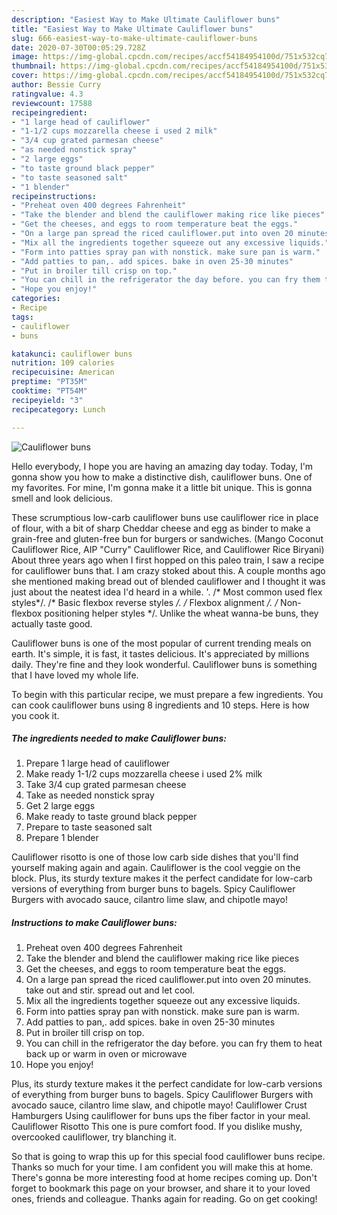 ```yaml
---
description: "Easiest Way to Make Ultimate Cauliflower buns"
title: "Easiest Way to Make Ultimate Cauliflower buns"
slug: 666-easiest-way-to-make-ultimate-cauliflower-buns
date: 2020-07-30T00:05:29.728Z
image: https://img-global.cpcdn.com/recipes/accf54184954100d/751x532cq70/cauliflower-buns-recipe-main-photo.jpg
thumbnail: https://img-global.cpcdn.com/recipes/accf54184954100d/751x532cq70/cauliflower-buns-recipe-main-photo.jpg
cover: https://img-global.cpcdn.com/recipes/accf54184954100d/751x532cq70/cauliflower-buns-recipe-main-photo.jpg
author: Bessie Curry
ratingvalue: 4.3
reviewcount: 17588
recipeingredient:
- "1 large head of cauliflower"
- "1-1/2 cups mozzarella cheese i used 2 milk"
- "3/4 cup grated parmesan cheese"
- "as needed nonstick spray"
- "2 large eggs"
- "to taste ground black pepper"
- "to taste seasoned salt"
- "1 blender"
recipeinstructions:
- "Preheat oven 400 degrees Fahrenheit"
- "Take the blender and blend the cauliflower making rice like pieces"
- "Get the cheeses, and eggs to room temperature beat the eggs."
- "On a large pan spread the riced cauliflower.put into oven 20 minutes. take out and stir. spread out and let cool."
- "Mix all the ingredients together squeeze out any excessive liquids."
- "Form into patties spray pan with nonstick. make sure pan is warm."
- "Add patties to pan,. add spices. bake in oven 25-30 minutes"
- "Put in broiler till crisp on top."
- "You can chill in the refrigerator the day before. you can fry them to heat back up or warm in oven or microwave"
- "Hope you enjoy!"
categories:
- Recipe
tags:
- cauliflower
- buns

katakunci: cauliflower buns 
nutrition: 109 calories
recipecuisine: American
preptime: "PT35M"
cooktime: "PT54M"
recipeyield: "3"
recipecategory: Lunch

---
```



![Cauliflower buns](https://img-global.cpcdn.com/recipes/accf54184954100d/751x532cq70/cauliflower-buns-recipe-main-photo.jpg)

Hello everybody, I hope you are having an amazing day today. Today, I'm gonna show you how to make a distinctive dish, cauliflower buns. One of my favorites. For mine, I'm gonna make it a little bit unique. This is gonna smell and look delicious.

These scrumptious low-carb cauliflower buns use cauliflower rice in place of flour, with a bit of sharp Cheddar cheese and egg as binder to make a grain-free and gluten-free bun for burgers or sandwiches. (Mango Coconut Cauliflower Rice, AIP &#34;Curry&#34; Cauliflower Rice, and Cauliflower Rice Biryani) About three years ago when I first hopped on this paleo train, I saw a recipe for cauliflower buns that. I am crazy stoked about this. A couple months ago she mentioned making bread out of blended cauliflower and I thought it was just about the neatest idea I&#39;d heard in a while. &#39;. /* Most common used flex styles*/. /* Basic flexbox reverse styles */. /* Flexbox alignment */. /* Non-flexbox positioning helper styles */. Unlike the wheat wanna-be buns, they actually taste good.

Cauliflower buns is one of the most popular of current trending meals on earth. It's simple, it is fast, it tastes delicious. It's appreciated by millions daily. They're fine and they look wonderful. Cauliflower buns is something that I have loved my whole life.


To begin with this particular recipe, we must prepare a few ingredients. You can cook cauliflower buns using 8 ingredients and 10 steps. Here is how you cook it.

<!--inarticleads1-->

##### The ingredients needed to make Cauliflower buns:

1. Prepare 1 large head of cauliflower
1. Make ready 1-1/2 cups mozzarella cheese i used 2% milk
1. Take 3/4 cup grated parmesan cheese
1. Take as needed nonstick spray
1. Get 2 large eggs
1. Make ready to taste ground black pepper
1. Prepare to taste seasoned salt
1. Prepare 1 blender


Cauliflower risotto is one of those low carb side dishes that you&#39;ll find yourself making again and again. Cauliflower is the cool veggie on the block. Plus, its sturdy texture makes it the perfect candidate for low-carb versions of everything from burger buns to bagels. Spicy Cauliflower Burgers with avocado sauce, cilantro lime slaw, and chipotle mayo! 

<!--inarticleads2-->

##### Instructions to make Cauliflower buns:

1. Preheat oven 400 degrees Fahrenheit
1. Take the blender and blend the cauliflower making rice like pieces
1. Get the cheeses, and eggs to room temperature beat the eggs.
1. On a large pan spread the riced cauliflower.put into oven 20 minutes. take out and stir. spread out and let cool.
1. Mix all the ingredients together squeeze out any excessive liquids.
1. Form into patties spray pan with nonstick. make sure pan is warm.
1. Add patties to pan,. add spices. bake in oven 25-30 minutes
1. Put in broiler till crisp on top.
1. You can chill in the refrigerator the day before. you can fry them to heat back up or warm in oven or microwave
1. Hope you enjoy!


Plus, its sturdy texture makes it the perfect candidate for low-carb versions of everything from burger buns to bagels. Spicy Cauliflower Burgers with avocado sauce, cilantro lime slaw, and chipotle mayo! Cauliflower Crust Hamburgers Using cauliflower for buns ups the fiber factor in your meal. Cauliflower Risotto This one is pure comfort food. If you dislike mushy, overcooked cauliflower, try blanching it. 

So that is going to wrap this up for this special food cauliflower buns recipe. Thanks so much for your time. I am confident you will make this at home. There's gonna be more interesting food at home recipes coming up. Don't forget to bookmark this page on your browser, and share it to your loved ones, friends and colleague. Thanks again for reading. Go on get cooking!
